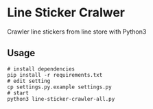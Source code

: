 # Line Sticker Cralwer
Crawler line stickers from line store with Python3

## Usage
```
# install dependencies
pip install -r requirements.txt
# edit setting
cp settings.py.example settings.py
# start
python3 line-sticker-crawler-all.py
```

